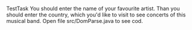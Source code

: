 TestTask
You should enter the name of your favourite artist.
Than you should enter the country, which you'd like to visit to see concerts of this musical band.
Open file src/DomParse.java to see cod.
